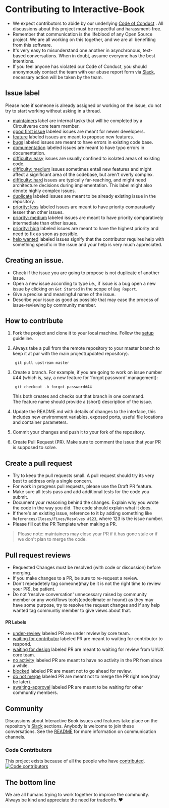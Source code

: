 # Contributing to Interactive-Book 

- We expect contributors to abide by our underlying [Code of Conduct](https://github.com/CircuitVerse/Interactive-Book/blob/master/CODE_OF_CONDUCT.md) . All discussions about this project must be respectful and harassment-free.
- Remember that communication is the lifeblood of any Open Source project. We are all working on this together, and we are all benefiting from this software.
- It's very easy to misunderstand one another in asynchronous, text-based conversations. When in doubt, assume everyone has the best intentions.
- If you feel anyone has violated our Code of Conduct, you should anonymously contact the team with our abuse report form via [Slack](https://circuitverse.org/slack), necessary action will be taken by the team.

## Issue label

Please note if someone is already assigned or working on the issue, do not try to start working without asking in a thread.

- [maintainers](https://github.com/CircuitVerse/Interactive-Book/labels/core-team) label are internal tasks that will be completed by a Circuitverse core team member. 
- [good first issue](https://github.com/CircuitVerse/Interactive-Book/labels/good%20first%20issue) labeled issues are meant for newer developers.
- [feature](https://github.com/CircuitVerse/CircuitVerse/labels/%F0%9F%8C%9F%20feature) labeled issues are meant to propose new features.
- [bugs](https://github.com/CircuitVerse/Interactive-Book/labels/bug) labeled issues are meant to have errors in existing code base.
- [domumentation](https://github.com/CircuitVerse/Interactive-Book/labels/documentation) labeled issues are meant to have typo errors in documentation.
- [difficulty: easy](https://github.com/CircuitVerse/Interactive-Book/labels/difficulty%3A%20easy) issues are usually confined to isolated areas of existing code.
- [difficulty: medium](https://github.com/CircuitVerse/Interactive-Book/labels/difficulty%3A%20medium) issues sometimes entail new features and might affect a significant area of the codebase, but aren't overly complex.
- [difficulty: hard](https://github.com/CircuitVerse/Interactive-Book/labels/difficulty%3A%20hard) issues are typically far-reaching, and might need architecture decisions during implementation. This label might also denote highly complex issues.
- [duplicate](https://github.com/CircuitVerse/Interactive-Book/labels/duplicate) labeled issues are meant to be already existing issue in the repository.
- [priority: less](https://github.com/CircuitVerse/Interactive-Book/labels/priority%3Aless) labeled issues are meant to have priority comparatavily lesser than other issues.
- [priority: medium](https://github.com/CircuitVerse/Interactive-Book/labels/priority%3Amedium) labeled issues are meant to have priority comparatively intermediate than other issues.
- [priority: high](https://github.com/CircuitVerse/Interactive-Book/labels/priority%3Ahigh) labeled issues are meant to have the highest priority and need to fix as soon as possible.
- [help wanted](https://github.com/CircuitVerse/Interactive-Book/labels/help%20wanted) labeled issues signify that the contributor requires help with something specific in the issue and your help is very much appreciated.

## Creating an issue.

- Check if the issue you are going to propose is not duplicate of another issue.
- Open a new issue according to type i.e., if issue is a bug open a new issue by clicking on `Get Started` in the scope of `Bug Report`.
- Give a precise and meaningful name of the issue.
- Describe your issue as good as possible that may ease the process of issue-reviewing by community member.

## How to contribute

1. Fork the project and clone it to your local machine. Follow the [setup](https://github.com/CircuitVerse/Interactive-Book#local-environment) guideline.
2. Always take a pull from the remote repository to your master branch to keep it at par with the main project(updated repository).
        
        git pull upstream master
        
3. Create a branch. For example, if you are going to work on issue number #44 (which is, say, a new feature for ‘forgot password’ management):

        git checkout -b forgot-password#44

    This both creates and checks out that branch in one command.  
    The feature name should provide a (short) description of the issue.

4. Update the README.md with details of changes to the interface, this includes new environment variables, exposed ports, useful file locations and container parameters.
5. Commit your changes and push it to your fork of the repository.
6. Create Pull Request (PR). Make sure to comment the issue that your PR is supposed to solve.

## Create a pull request

- Try to keep the pull requests small. A pull request should try its very best to address only a single concern.
- For work in progress pull requests, please use the Draft PR feature.
- Make sure all tests pass and add additional tests for the code you submit.
- Document your reasoning behind the changes. Explain why you wrote the code in the way you did. The code should explain what it does.
- If there's an existing issue, reference to it by adding something like `References/Closes/Fixes/Resolves #123`, where 123 is the issue number. 
- Please fill out the PR Template when making a PR.

> Please note: maintainers may close your PR if it has gone stale or if we don't plan to merge the code.

## Pull request reviews

- Requested Changes must be resolved (with code or discussion) before merging.
- If you make changes to a PR, be sure to re-request a review.
- Don't repeadetely tag someone(may be it is not the right time to review your PR), be patient.
- Do not 'resolve conversation' unnecessary raised by community member or any workflows tools(codeclimate or hound) as they may have some purpose, try to resolve the request changes and if any help wanted tag communtiy member to give views about that.

#### PR Lebels

- [under-review](https://github.com/CircuitVerse/Interactive-Book/labels/under-review) labeled PR are under review by core team.
- [waiting for contributor](https://github.com/CircuitVerse/Interactive-Book/labels/waiting-for-contributor) labeled PR are meant to waiting for contributor to respond.
- [waiting for design](https://github.com/CircuitVerse/Interactive-Book/labels/waiting-for-design) labeled PR are meant to waiting for review from UI/UX core team.
- [no activity](https://github.com/CircuitVerse/Interactive-Book/labels/no%20activity) labeled PR are meant to have no activity in the PR from since a while.
- [blocked](https://github.com/CircuitVerse/Interactive-Book/labels/blocked) labeled PR are meant not to go ahead for review.
- [do not merge](https://github.com/CircuitVerse/Interactive-Book/labels/do%20not%20merge) labeled PR are meant not to merge the PR right now(may be later).
- [awaiting-approval](https://github.com/CircuitVerse/CircuitVerse/labels/awaiting-approval) labeled PR are meant to be waiting for other communtiy members.

## Community
Discussions about Interactive Book issues and features take place on the repository's [Slack](https://circuitverse.org/slack) sections. Anybody is welcome to join these conversations. See the [README](README.md) for more information on communication channels.

### Code Contributors

This project exists because of all the people who have [contributed]((CONTRIBUTING.md)).
<a href="https://github.com/CircuitVerse/Interactive-Book/graphs/contributors"><img src="https://opencollective.com/CircuitVerse/contributors.svg?width=890&button=false" alt="Code contributors" /></a>

## The bottom line

We are all humans trying to work together to improve the community. Always be kind and appreciate the need for tradeoffs. ❤️
